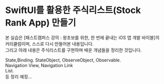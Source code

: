 # SwiftUI를 활용한 주식리스트(Stock Rank App) 만들기
본 실습은 [패스트캠퍼스 강의 : 왕초보를 위한, 한 번에 끝내는 iOS 앱 개발 바이블]의 커리큘럼이며, 스스로 다시 만들어본 내용입니다.   
그리고 아래 내용은 주식리스트를 구현하며 배운 개념들을 정리한 것입니다.   

State,Binding. 
StateObject, ObserveObject, Observable.  
Navigation View, Navigation Link   
List.  
등 정리 예정...
